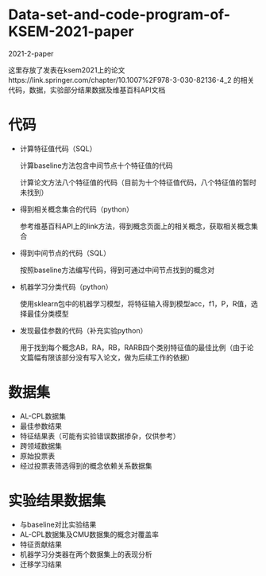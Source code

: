 # Data-set-and-code-program-of-KSEM-2021-paper
2021-2-paper


这里存放了发表在ksem2021上的论文https://link.springer.com/chapter/10.1007%2F978-3-030-82136-4_2 的相关代码，数据，实验部分结果数据及维基百科API文档

# 代码

- 计算特征值代码（SQL）

  计算baseline方法包含中间节点十个特征值的代码

  计算论文方法八个特征值的代码（目前为十个特征值代码，八个特征值的暂时未找到）

- 得到相关概念集合的代码（python）

  参考维基百科API上的link方法，得到概念页面上的相关概念，获取相关概念集合

- 得到中间节点的代码（SQL）

  按照baseline方法编写代码，得到可通过中间节点找到的概念对

- 机器学习分类代码（python）

  使用sklearn包中的机器学习模型，将特征输入得到模型acc，f1，P，R值，选择最佳分类模型

- 发现最佳参数的代码（补充实验python）

  用于找到每个概念AB，RA，RB，RARB四个类别特征值的最佳比例（由于论文篇幅有限该部分没有写入论文，做为后续工作的依据）

# 数据集

- AL-CPL数据集
- 最佳参数结果
- 特征结果表（可能有实验错误数据掺杂，仅供参考）
- 跨领域数据集
- 原始投票表
- 经过投票表筛选得到的概念依赖关系数据集

# 实验结果数据集

- 与baseline对比实验结果
- AL-CPL数据集及CMU数据集的概念对覆盖率
- 特征贡献结果
- 机器学习分类器在两个数据集上的表现分析
- 迁移学习结果

